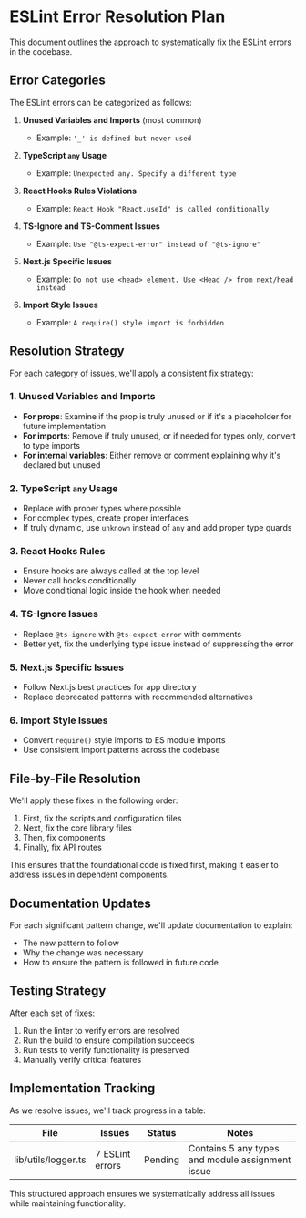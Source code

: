 # ESLint Error Resolution Plan

This document outlines the approach to systematically fix the ESLint errors in the codebase.

## Error Categories

The ESLint errors can be categorized as follows:

1. **Unused Variables and Imports** (most common)
   - Example: `'_' is defined but never used`

2. **TypeScript `any` Usage** 
   - Example: `Unexpected any. Specify a different type`

3. **React Hooks Rules Violations**
   - Example: `React Hook "React.useId" is called conditionally`

4. **TS-Ignore and TS-Comment Issues**
   - Example: `Use "@ts-expect-error" instead of "@ts-ignore"`

5. **Next.js Specific Issues**
   - Example: `Do not use <head> element. Use <Head /> from next/head instead`

6. **Import Style Issues**
   - Example: `A require() style import is forbidden`

## Resolution Strategy

For each category of issues, we'll apply a consistent fix strategy:

### 1. Unused Variables and Imports

- **For props**: Examine if the prop is truly unused or if it's a placeholder for future implementation
- **For imports**: Remove if truly unused, or if needed for types only, convert to type imports
- **For internal variables**: Either remove or comment explaining why it's declared but unused

### 2. TypeScript `any` Usage

- Replace with proper types where possible
- For complex types, create proper interfaces
- If truly dynamic, use `unknown` instead of `any` and add proper type guards

### 3. React Hooks Rules

- Ensure hooks are always called at the top level
- Never call hooks conditionally
- Move conditional logic inside the hook when needed

### 4. TS-Ignore Issues

- Replace `@ts-ignore` with `@ts-expect-error` with comments
- Better yet, fix the underlying type issue instead of suppressing the error

### 5. Next.js Specific Issues

- Follow Next.js best practices for app directory
- Replace deprecated patterns with recommended alternatives

### 6. Import Style Issues

- Convert `require()` style imports to ES module imports
- Use consistent import patterns across the codebase

## File-by-File Resolution

We'll apply these fixes in the following order:

1. First, fix the scripts and configuration files
2. Next, fix the core library files
3. Then, fix components
4. Finally, fix API routes

This ensures that the foundational code is fixed first, making it easier to address issues in dependent components.

## Documentation Updates

For each significant pattern change, we'll update documentation to explain:
- The new pattern to follow
- Why the change was necessary
- How to ensure the pattern is followed in future code

## Testing Strategy

After each set of fixes:
1. Run the linter to verify errors are resolved
2. Run the build to ensure compilation succeeds
3. Run tests to verify functionality is preserved
4. Manually verify critical features

## Implementation Tracking

As we resolve issues, we'll track progress in a table:

| File | Issues | Status | Notes |
|------|--------|--------|-------|
| lib/utils/logger.ts | 7 ESLint errors | Pending | Contains 5 any types and module assignment issue |

This structured approach ensures we systematically address all issues while maintaining functionality.